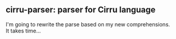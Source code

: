 
cirru-parser: parser for Cirru language
------

I'm going to rewrite the parse based on my new comprehensions.  
It takes time...